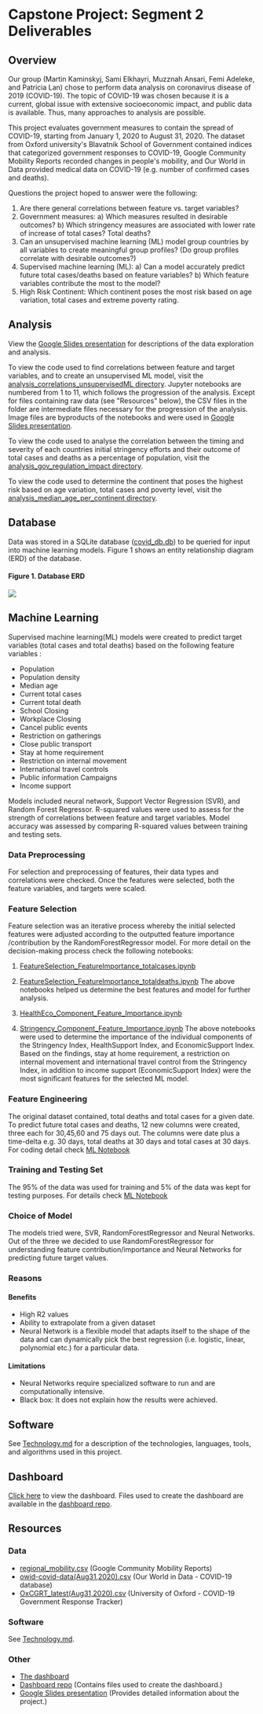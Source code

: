 # Capstone Project: Segment 2 Deliverables

## Overview
Our group (Martin Kaminskyj, Sami Elkhayri, Muzznah Ansari, Femi Adeleke, and Patricia Lan) chose to perform data analysis on coronavirus disease of 2019 (COVID-19). The topic of COVID-19 was chosen because it is a current, global issue with extensive socioeconomic impact, and public data is available. Thus, many approaches to analysis are possible. 

This project evaluates government measures to contain the spread of COVID-19, starting from January 1, 2020 to August 31, 2020. The dataset from Oxford university's Blavatnik School of Government contained indices that categorized government responses to COVID-19, Google Community Mobility Reports recorded changes in people's mobility, and Our World in Data provided medical data on COVID-19 (e.g. number of confirmed cases and deaths).

Questions the project hoped to answer were the following: 
1) Are there general correlations between feature vs. target variables?
2) Government measures:
    a) Which measures resulted in desirable outcomes?
    b) Which stringency measures are associated with lower rate of increase of total cases? Total deaths?
3) Can an unsupervised machine learning (ML) model group countries by all variables to create meaningful group profiles? (Do group profiles correlate with desirable outcomes?)
4) Supervised machine learning (ML):
    a) Can a model accurately predict future total cases/deaths based on feature variables?
    b) Which feature variables contribute the most to the model?
5)  High Risk Continent: Which continent poses the most risk  based on age variation, total cases and extreme poverty rating.

## Analysis
View the [Google Slides presentation](https://drive.google.com/file/d/1HMuLkLnpWYkOisW_-dmM1ByNWo0DIhGJ/view?usp=sharing) for descriptions of the data exploration and analysis. 

To view the code used to find correlations between feature and target variables, and to create an unsupervised ML model, visit the [analysis_correlations_unsupervisedML directory](analysis_correlations_unsupervisedML). Jupyter notebooks are numbered from 1 to 11, which follows the progression of the analysis. Except for files containing raw data (see "Resources" below), the CSV files in the folder are intermediate files necessary for the progression of the analysis. Image files are byproducts of the notebooks and were used in [Google Slides presentation](https://drive.google.com/file/d/1HMuLkLnpWYkOisW_-dmM1ByNWo0DIhGJ/view?usp=sharing).

To view the code used to analyse the correlation between the timing and severity of each countries initial stringency efforts and their outcome of total cases and deaths as a percentage of population, visit the [analysis_gov_regulation_impact directory](analysis_gov_regulation_impact).

To view the code used to determine the continent that poses the highest risk based on age variation, total cases and poverty level, visit the [analysis_median_age_per_continent directory](analysis_median_age_per_continent). 

## Database 
Data was stored in a SQLite database ([covid_db.db](analysis_gov_regulation_impact/Resources/covid_db.db)) to be queried for input into machine learning models. Figure 1 shows an entity relationship diagram (ERD) of the database.

#### Figure 1. Database ERD
![](ERD_final.png)

## Machine Learning
Supervised machine learning(ML) models were created to predict target variables (total cases and total deaths) based on the following feature variables :
- Population
- Population density
- Median age
- Current total cases
- Current total death
- School Closing
- Workplace Closing
- Cancel public events
- Restriction on gatherings
- Close public transport
- Stay at home requirement
- Restriction on internal movement
- International travel controls
- Public information Campaigns
- Income support

Models included neural network, Support Vector Regression (SVR), and Random Forest Regressor. R-squared values were used to assess for the strength of correlations between feature and target variables. Model accuracy was assessed by comparing R-squared values between training and testing sets.

### Data Preprocessing
For selection and preprocessing of features, their data types and correlations were checked. Once the features were selected, both the feature variables, and targets were scaled. 

### Feature Selection
Feature selection was an iterative process whereby the initial selected features were adjusted according to the outputted feature importance /contribution by the RandomForestRegressor model. For more detail on the decision-making process check the following notebooks:
1. [FeatureSelection_FeatureImportance_totalcases.ipynb](analysis_gov_regulation_impact/FeatureSelection_FeatureImportance_totalcases.ipynb)
2. [FeatureSelection_FeatureImportance_totaldeaths.ipynb](analysis_gov_regulation_impact/FeatureSelection_FeatureImportance_totaldeaths.ipynb)
   The above notebooks helped us determine the best features and model for further analysis.

3. [HealthEco_Component_Feature_Importance.ipynb](analysis_gov_regulation_impact/HealthEco_Component_Feature_Importance.ipynb)
4. [Stringency_Component_Feature_Importance.ipynb](analysis_gov_regulation_impact/Stringency_Component_Feature_Importance.ipynb)
The above notebooks were used to determine the importance of the individual components of the Stringency Index, HealthSupport Index, and EconomicSupport Index. Based on the findings, stay at home requirement, a restriction on internal movement and international travel control from the Stringency Index, in addition to income support (EconomicSupport Index) were the most significant features for the selected ML model.

### Feature Engineering
The original dataset contained, total deaths and total cases for a given date. To predict future total cases and deaths, 12 new columns were created, three each for 30,45,60 and 75 days out. The columns were date plus a time-delta e.g. 30 days, total deaths at 30 days and total cases at 30 days. For coding detail check [ML Notebook]( analysis_gov_regulation_impact/Stringency_Component_total_cases_deaths.ipynb)

### Training and Testing Set
The 95% of the data was used for training and 5% of the data was kept for testing purposes. For details check [ML Notebook]( analysis_gov_regulation_impact/Stringency_Component_total_cases_deaths.ipynb)

### Choice of Model
The models tried were, SVR, RandomForestRegressor and Neural Networks. Out of the three we decided to use RandomForestRegressor for understanding feature contribution/importance and Neural Networks for predicting future target values.

### Reasons

#### Benefits
* High R2 values
* Ability to extrapolate from a given dataset
* Neural Network is a flexible model that adapts itself to the shape of the data and can dynamically pick the best regression (i.e. logistic, linear, polynomial etc.)  for a particular data.

#### Limitations
* Neural Networks require specialized software to run and are computationally intensive.
* Black box: It does not explain how the results were achieved.

## Software
See [Technology.md](Technology.md) for a description of the technologies, languages, tools, and algorithms used in this project.

## Dashboard
[Click here](https://pmmfs.github.io/) to view the dashboard. Files used to create the dashboard are available in the [dashboard repo](https://github.com/pmmfs/pmmfs.github.io). 

## Resources

### Data
- [regional_mobility.csv](analysis_correlations_unsupervisedML/regional_mobility.csv) (Google Community Mobility Reports)
- [owid-covid-data(Aug31,2020).csv](analysis_gov_regulation_impact/Resources/raw/owid-covid-data(Aug31,2020).csv) (Our World in Data - COVID-19 database)
- [OxCGRT_latest(Aug31,2020).csv](analysis_gov_regulation_impact/Resources/raw/OxCGRT_latest(Aug31,2020).csv) (University of Oxford - COVID-19 Government Response Tracker)

### Software
See [Technology.md](Technology.md).

### Other
- [The dashboard](https://pmmfs.github.io/)
- [Dashboard repo](https://github.com/pmmfs/pmmfs.github.io) (Contains files used to create the dashboard.)
- [Google Slides presentation](https://drive.google.com/file/d/1HMuLkLnpWYkOisW_-dmM1ByNWo0DIhGJ/view?usp=sharing) (Provides detailed information about the project.)
